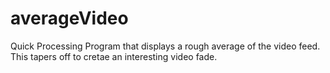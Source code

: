 # averageVideo
Quick Processing Program that displays a rough average of the video feed. This tapers off to cretae an interesting video fade.

